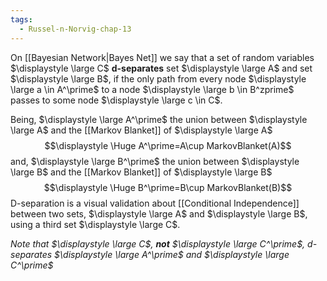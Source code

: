 ```yaml
---
tags:
  - Russel-n-Norvig-chap-13
---
```


On [[Bayesian Network|Bayes Net]] we say that a set of random variables $\displaystyle \large C$ **d-separates** set $\displaystyle \large A$ and set $\displaystyle \large B$, if the only path from every node $\displaystyle \large a \in A^\prime$ to a node $\displaystyle \large b \in B^zprime$ passes to some node $\displaystyle \large c \in C$.

Being, $\displaystyle \large A^\prime$ the union between $\displaystyle \large A$ and the [[Markov Blanket]] of $\displaystyle \large A$
$$\displaystyle \Huge A^\prime=A\cup MarkovBlanket(A)$$
and, $\displaystyle \large B^\prime$ the union between $\displaystyle \large B$ and the [[Markov Blanket]] of $\displaystyle \large B$
$$\displaystyle \Huge B^\prime=B\cup MarkovBlanket(B)$$
D-separation is a visual validation about [[Conditional Independence]] between two sets, $\displaystyle \large A$ and $\displaystyle \large B$, using a third set $\displaystyle \large C$.

*Note that $\displaystyle \large C$, **not** $\displaystyle \large C^\prime$, d-separates $\displaystyle \large A^\prime$ and $\displaystyle \large C^\prime$*